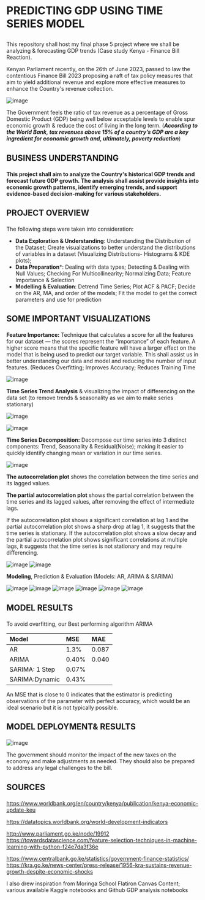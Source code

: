 # <p>PREDICTING GDP USING TIME SERIES MODEL<p>

This repository shall host my final phase 5 project where we shall be analyzing & forecasting GDP trends (Case study Kenya - Finance Bill Reaction).

Kenyan Parliament recently, on the 26th of June 2023, passed to law the contentious Finance Bill 2023 proposing a raft of tax policy measures that aim to yield additional revenue and explore more effective measures to enhance the Country's revenue collection.

![image](https://github.com/MarvinAgumba/TIME-SERIES-MODELLING-PROJECT/assets/122484885/9e92cba7-b0cd-4c92-bd18-e962f7baa3bd)


The Government feels the ratio of tax revenue as a percentage of Gross Domestic Product (GDP) being well below acceptable levels to enable spur economic growth & reduce the cost of living in the long term. (***According to the World Bank, tax revenues above 15% of a country’s GDP are a key ingredient for economic growth and, ultimately, poverty reduction***)



## <p>BUSINESS UNDERSTANDING<p>

**This project shall aim to analyze the Country's historical GDP trends and forecast future GDP growth. The analysis shall assist provide insights into economic growth patterns, identify emerging trends, and support evidence-based decision-making for various stakeholders.**

## <p>PROJECT OVERVIEW<p>

The following steps were taken into consideration:
- **Data Exploration & Understanding**: Understanding the Distribution of the Dataset; Create visualizations to better understand the distributions of variables in a dataset  (Visualizing Distributions- Histograms & KDE plots);
- **Data Preparation***: Dealing with data types; Detecting & Dealing with Null Values; Checking For Multicollinearity; Normalizing Data; Feature Importance & Selection
- **Modelling & Evaluation**: Detrend Time Series; Plot ACF & PACF; Decide on the AR, MA, and order of the models; Fit the model to get the correct parameters and use for prediction

## <p>SOME IMPORTANT VISUALIZATIONS<p>

**Feature Importance:** Technique that calculates a score for all the features for our dataset — the scores represent the “importance” of each feature. A higher score means that the specific feature will have a larger effect on the model that is being used to predict our target variable. This shall assist us in better understanding our data and model and reducing the number of input features. (Reduces Overfitting; Improves Accuracy; Reduces Training Time

![image](https://github.com/MarvinAgumba/TIME-SERIES-MODELLING/assets/122484885/3684d435-c416-45d9-84ac-07877e51b58b)

**Time Series Trend Analysis** & visualizing the impact of differencing on the data set (to remove trends & seasonality as we aim to make series stationary)

![image](https://github.com/MarvinAgumba/TIME-SERIES-MODELLING/assets/122484885/10e55839-6871-4dbf-acb1-cfdf12b34f0d)

![image](https://github.com/MarvinAgumba/TIME-SERIES-MODELLING/assets/122484885/d8e494b4-8b04-4114-af73-c406589034f8)

**Time Series Decomposition:** Decompose our time series into 3 distinct components: Trend, Seasonality & Residual(Noise); making it easier to quickly identify changing mean or variation in our time series.

![image](https://github.com/MarvinAgumba/TIME-SERIES-MODELLING/assets/122484885/9ab1315c-1caf-4c80-958d-a948d72e983e)

**The autocorrelation plot** shows the correlation between the time series and its lagged values. 

**The partial autocorrelation plot** shows the partial correlation between the time series and its lagged values, after removing the effect of intermediate lags.

If the autocorrelation plot shows a significant correlation at lag 1 and the partial autocorrelation plot shows a sharp drop at lag 1, it suggests that the time series is stationary. If the autocorrelation plot shows a slow decay and the partial autocorrelation plot shows significant correlations at multiple lags, it suggests that the time series is not stationary and may require differencing.

![image](https://github.com/MarvinAgumba/TIME-SERIES-MODELLING/assets/122484885/5ca17ac0-2a20-4065-ae8e-2170c1912c04)
![image](https://github.com/MarvinAgumba/TIME-SERIES-MODELLING/assets/122484885/32981098-adb6-49b7-9d09-8d234976c829)

**Modeling**, Prediction & Evaluation (Models: AR, ARIMA & SARIMA)

![image](https://github.com/MarvinAgumba/TIME-SERIES-MODELLING/assets/122484885/261f68c8-954e-4651-acdf-e476e26d14bb)
![image](https://github.com/MarvinAgumba/TIME-SERIES-MODELLING/assets/122484885/64c4f25d-41c3-4c18-ae89-ab9bb7d2b50c)
![image](https://github.com/MarvinAgumba/TIME-SERIES-MODELLING/assets/122484885/25194413-2dab-4159-b2ff-fcea237c1f55)
![image](https://github.com/MarvinAgumba/TIME-SERIES-MODELLING/assets/122484885/0dc31c8d-3d1f-4d8e-99c3-8dd02af9f936)
![image](https://github.com/MarvinAgumba/TIME-SERIES-MODELLING/assets/122484885/46867283-a634-48b8-87ec-d3f82a895790)
![image](https://github.com/MarvinAgumba/TIME-SERIES-MODELLING/assets/122484885/0cf78e78-80b0-496e-9e27-26c4ef5bc766)

## <p>MODEL RESULTS<p>

To avoid overfitting, our Best performing algorithm ARIMA

| Model         | MSE   | MAE  |
|:--------------|:----- |:-----|
| AR            | 1.3%  | 0.087|
| ARIMA         | 0.40% | 0.040|
| SARIMA: 1 Step| 0.07% |      |
| SARIMA:Dynamic| 0.43% |      |

An MSE that is close to 0 indicates that the estimator is predicting observations of the parameter with perfect accuracy, which would be an ideal scenario but it is not typically possible.

## <p>MODEL DEPLOYMENT& RESULTS<P>

![image](https://github.com/MarvinAgumba/TIME-SERIES-MODELLING-PROJECT/assets/122484885/561bfe8e-9bf3-4f15-b0ec-970fbb24ed92)

The government should monitor the impact of the new taxes on the economy and make adjustments as needed. They should also be prepared to address any legal challenges to the bill.

## <p>SOURCES<p>

https://www.worldbank.org/en/country/kenya/publication/kenya-economic-update-keu

https://datatopics.worldbank.org/world-development-indicators

http://www.parliament.go.ke/node/19912 https://towardsdatascience.com/feature-selection-techniques-in-machine-learning-with-python-f24e7da3f36e

https://www.centralbank.go.ke/statistics/government-finance-statistics/ https://kra.go.ke/news-center/press-release/1956-kra-sustains-revenue-growth-despite-economic-shocks

I also drew inspiration from Moringa School Flatiron Canvas Content; various available Kaggle notebooks and Github GDP analysis notebooks
